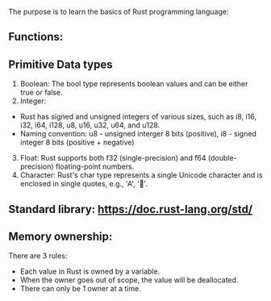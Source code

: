 The purpose is to learn the basics of Rust programming language:
## Functions:
## Primitive Data types
1. Boolean: The bool type represents boolean values and can be either true or false.
2. Integer:
- Rust has signed and unsigned integers of various sizes, such as i8, i16, i32, i64, i128, u8, u16, u32, u64, and u128.
- Naming convention: u8 - unsigned interger 8 bits (positive), i8 - signed integer 8 bits (positive + negative)
3. Float: Rust supports both f32 (single-precision) and f64 (double-precision) floating-point numbers.
5. Character: Rust's char type represents a single Unicode character and is enclosed in single quotes, e.g., 'A', '🚀'.
## Standard library: https://doc.rust-lang.org/std/
## Memory ownership:
There are 3 rules:
- Each value in Rust is owned by a variable.
- When the owner goes out of scope, the value will be deallocated.
- There can only be 1 owner at a time.
